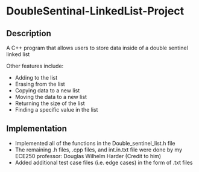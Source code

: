 # DoubleSentinal-LinkedList-Project
## Description
A C++ program that allows users to store data inside of a double sentinel linked list

Other features include:
- Adding to the list
- Erasing from the list
- Copying data to a new list 
- Moving the data to a new list 
- Returning the size of the list
- Finding a specific value in the list

## Implementation
- Implemented all of the functions in the Double_sentinel_list.h file 
- The remaining .h files, .cpp files, and int.in.txt file were done by my ECE250 professor: Douglas Wilhelm Harder (Credit to him)
- Added additional test case files (i.e. edge cases) in the form of .txt files 
